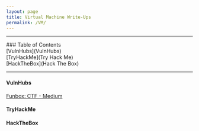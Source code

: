 ```yaml
---
layout: page
title: Virtual Machine Write-Ups
permalink: /VM/
---
```


<hr>
### Table of Contents<br>
[VulnHubs](VulnHubs)<br>
[TryHackMe](Try Hack Me)<br>
[HackTheBox](Hack The Box)
<hr>

#### VulnHubs

 <a href="{{ site.baseurl }}/funbox4">Funbox: CTF - Medium</a>

#### TryHackMe

#### HackTheBox

